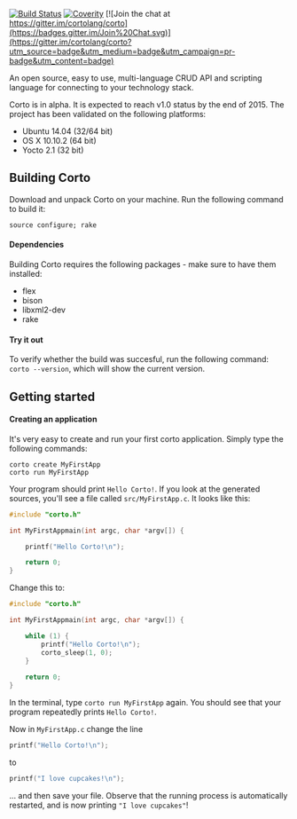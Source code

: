 [![Build Status](https://travis-ci.org/cortoproject/corto.svg?branch=master)](https://travis-ci.org/cortoproject/corto) [![Coverity](https://scan.coverity.com/projects/3807/badge.svg)](https://scan.coverity.com/projects/3807) [![Join the chat at https://gitter.im/cortolang/corto](https://badges.gitter.im/Join%20Chat.svg)](https://gitter.im/cortolang/corto?utm_source=badge&utm_medium=badge&utm_campaign=pr-badge&utm_content=badge)

An open source, easy to use, multi-language CRUD API and scripting language for connecting to your technology stack.

Corto is in alpha. It is expected to reach v1.0 status by the end of 2015. The project has been validated on the following platforms:
 * Ubuntu 14.04 (32/64 bit)
 * OS X 10.10.2 (64 bit)
 * Yocto 2.1 (32 bit)

## Building Corto
Download and unpack Corto on your machine. Run the following command to build it:
```
source configure; rake
```
#### Dependencies
Building Corto requires the following packages - make sure to have them installed:
 * flex
 * bison
 * libxml2-dev
 * rake

#### Try it out
To verify whether the build was succesful, run the following command: `corto --version`, which will show the current version.

## Getting started
#### Creating an application
It's very easy to create and run your first corto application. Simply type the following commands:
```
corto create MyFirstApp
corto run MyFirstApp
```
Your program should print `Hello Corto!`. If you look at the generated sources, you'll see a file called `src/MyFirstApp.c`. It looks like this:
```c
#include "corto.h"

int MyFirstAppmain(int argc, char *argv[]) {

    printf("Hello Corto!\n");

    return 0;
}
```
Change this to:
```c
#include "corto.h"

int MyFirstAppmain(int argc, char *argv[]) {

    while (1) {
        printf("Hello Corto!\n");
        corto_sleep(1, 0);
    }
    
    return 0;
}
```
In the terminal, type `corto run MyFirstApp` again. You should see that your program repeatedly prints `Hello Corto!`. 

Now in `MyFirstApp.c` change the line 
```c
printf("Hello Corto!\n");
``` 
to 
```c
printf("I love cupcakes!\n");
```
... and then save your file. Observe that the running process is automatically restarted, and is now printing `"I love cupcakes"`!
